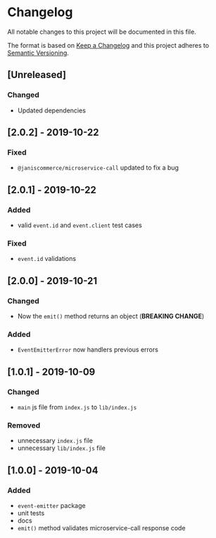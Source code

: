 # Changelog

All notable changes to this project will be documented in this file.

The format is based on [Keep a Changelog](http://keepachangelog.com/en/1.0.0/)
and this project adheres to [Semantic Versioning](http://semver.org/spec/v2.0.0.html).

## [Unreleased]
### Changed
- Updated dependencies

## [2.0.2] - 2019-10-22
### Fixed
- `@janiscommerce/microservice-call` updated to fix a bug

## [2.0.1] - 2019-10-22
### Added
- valid `event.id` and `event.client` test cases

### Fixed
- `event.id` validations

## [2.0.0] - 2019-10-21
### Changed
- Now the `emit()` method returns an object (**BREAKING CHANGE**)

### Added
- `EventEmitterError` now handlers previous errors

## [1.0.1] - 2019-10-09
### Changed
- `main` js file from `index.js` to `lib/index.js`

### Removed
- unnecessary `index.js` file
- unnecessary `lib/index.js` file

## [1.0.0] - 2019-10-04
### Added
- `event-emitter` package
- unit tests
- docs
- `emit()` method validates microservice-call response code